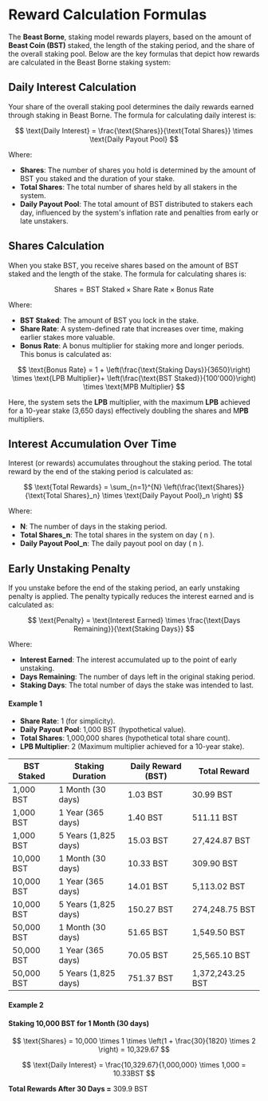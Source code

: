 # Reward Calculation Formulas

The **Beast Borne**, staking model rewards players, based on the amount of **Beast Coin (BST)** staked, the length of the staking period, and the share of the overall staking pool. Below are the key formulas that depict how rewards are calculated in the Beast Borne staking system:

## **Daily Interest Calculation**

Your share of the overall staking pool determines the daily rewards earned through staking in Beast Borne. The formula for calculating daily interest is:

$$
\text{Daily Interest} = \frac{\text{Shares}}{\text{Total Shares}} \times \text{Daily Payout Pool}
$$

Where:

* **Shares**: The number of shares you hold is determined by the amount of BST you staked and the duration of your stake.
* **Total Shares**: The total number of shares held by all stakers in the system.
* **Daily Payout Pool**: The total amount of BST distributed to stakers each day, influenced by the system's inflation rate and penalties from early or late unstakers.

## **Shares Calculation**

When you stake BST, you receive shares based on the amount of BST staked and the length of the stake. The formula for calculating shares is:

$$
\text{Shares} = \text{BST Staked} \times \text{Share Rate} \times \text{Bonus Rate}
$$

Where:

* **BST Staked**: The amount of BST you lock in the stake.
* **Share Rate**: A system-defined rate that increases over time, making earlier stakes more valuable.
* **Bonus Rate**: A bonus multiplier for staking more and longer periods. This bonus is calculated as:

$$
\text{Bonus Rate} = 1 + \left(\frac{\text{Staking Days}}{3650}\right) \times \text{LPB Multiplier}+ \left(\frac{\text{BST Staked}}{100'000}\right) \times \text{MPB Multiplier}
$$

Here, the system sets the **LPB** multiplier, with the maximum **LPB** achieved for a 10-year stake (3,650 days) effectively doubling the shares and M**PB** multipliers.

## **Interest Accumulation Over Time**

Interest (or rewards) accumulates throughout the staking period. The total reward by the end of the staking period is calculated as:

$$
\text{Total Rewards} = \sum_{n=1}^{N} \left(\frac{\text{Shares}}{\text{Total Shares}_n} \times \text{Daily Payout Pool}_n \right)
$$

Where:

* **N**: The number of days in the staking period.
* **Total Shares\_n**: The total shares in the system on day ( n ).
* **Daily Payout Pool\_n**: The daily payout pool on day ( n ).

## **Early Unstaking Penalty**

If you unstake before the end of the staking period, an early unstaking penalty is applied. The penalty typically reduces the interest earned and is calculated as:

$$
\text{Penalty} = \text{Interest Earned} \times \frac{\text{Days Remaining}}{\text{Staking Days}}
$$

Where:

* **Interest Earned**: The interest accumulated up to the point of early unstaking.
* **Days Remaining**: The number of days left in the original staking period.
* **Staking Days**: The total number of days the stake was intended to last.

#### Example 1

* **Share Rate**: 1 (for simplicity).
* **Daily Payout Pool**: 1,000 BST (hypothetical value).
* **Total Shares**: 1,000,000 shares (hypothetical total share count).
* **LPB Multiplier**: 2 (Maximum multiplier achieved for a 10-year stake).

| **BST Staked** | **Staking Duration** | **Daily Reward (BST)** | **Total Reward** |
| -------------- | -------------------- | ---------------------- | ---------------- |
| 1,000 BST      | 1 Month (30 days)    | 1.03 BST               | 30.99 BST        |
| 1,000 BST      | 1 Year (365 days)    | 1.40 BST               | 511.11 BST       |
| 1,000 BST      | 5 Years (1,825 days) | 15.03 BST              | 27,424.87 BST    |
| 10,000 BST     | 1 Month (30 days)    | 10.33 BST              | 309.90 BST       |
| 10,000 BST     | 1 Year (365 days)    | 14.01 BST              | 5,113.02 BST     |
| 10,000 BST     | 5 Years (1,825 days) | 150.27 BST             | 274,248.75 BST   |
| 50,000 BST     | 1 Month (30 days)    | 51.65 BST              | 1,549.50 BST     |
| 50,000 BST     | 1 Year (365 days)    | 70.05 BST              | 25,565.10 BST    |
| 50,000 BST     | 5 Years (1,825 days) | 751.37 BST             | 1,372,243.25 BST |

#### Example 2

#### **Staking 10,000 BST for 1 Month (30 days)**

$$
\text{Shares} = 10,000 \times 1 \times \left(1 + \frac{30}{1820} \times 2 \right) = 10,329.67
$$

$$
\text{Daily Interest} = \frac{10,329.67}{1,000,000} \times 1,000 = 10.33BST
$$

**Total Rewards After 30 Days =** 309.9 BST
